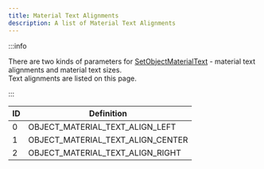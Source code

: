 ```yaml
---
title: Material Text Alignments
description: A list of Material Text Alignments
---
```


:::info

There are two kinds of parameters for [SetObjectMaterialText](../functions/SetObjectMaterialText) - material text alignments and material text sizes.  
Text alignments are listed on this page.

:::


| ID | Definition                       |
| -- | -------------------------------- |
| 0 | OBJECT_MATERIAL_TEXT_ALIGN_LEFT   |
| 1 | OBJECT_MATERIAL_TEXT_ALIGN_CENTER |
| 2 | OBJECT_MATERIAL_TEXT_ALIGN_RIGHT  |
